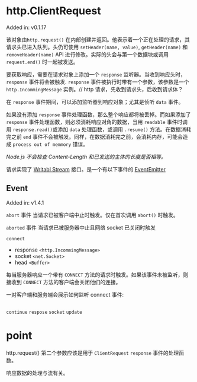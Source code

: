 # http.ClientRequest

Added in: v0.1.17

该对象由`http.request()` 在内部创建并返回。他表示着一个正在处理的请求，其请求头已进入队列。头仍可使用 `setHeader(name, value)`, `getHeader(name)` 和 `removeHeader(name)` API 进行修改。实际的头会与第一个数据块或调用 `request.end()` 时一起被发送。

要获取响应，需要在请求对象上添加一个 `response` 监听器。当收到响应头时，`response` 事件将会被触发. `response` 事件被执行时带有一个参数，该参数是一个 `http.IncommingMessage` 实例。// http 请求，先收到请求头，后收到请求体？

在 `response` 事件期间，可以添加监听器到响应对象；尤其是侦听 `data` 事件。

如果没有添加 `response` 事件处理函数，那么整个响应都将被丢掉。而如果添加了 `response` 事件处理函数，则必须消耗响应对角的数据，当用 `readable` 事件时调用 `response.read()`或添加 `data` 处理函数，或调用 `.resume()` 方法。在数据消耗完之前 `end` 事件不会被触发。同样，在数据消耗完之前，会消耗内存，可能会造成 `process out of memmory` 错误。

*Node.js 不会检查 Content-Length 和已发送的主体的长度是否相等。*

请求实现了 [Writabl Stream](https://nodejs.org/dist/latest-v8.x/docs/api/stream.html#stream_class_stream_writable) 接口。是一个有以下事件的 [EventEmitter](https://nodejs.org/dist/latest-v8.x/docs/api/events.html#events_class_eventemitter)

## Event

Added in: v1.4.1

`abort` 事件
当请求已被客户端中止时触发。仅在首次调用 `abort()` 时触发。

`aborted` 事件
当请求已被服务器中止且网络 socket 已关闭时触发

`connect`

- response `<http.IncommingMessage>`
- socket `<net.Socket>`
- head `<Buffer>`

每当服务器响应一个带有 `CONNECT` 方法的请求时触发。如果该事件未被监听，则接收到 `CONNECT` 方法的客户端会关闭他们的连接。

一对客户端和服务端会展示如何监听 connect 事件:

```js
```

`continue`
`respose`
`socket`
`update`

# point

http.request() 第二个参数应该是用于 `ClientRequest` `response` 事件的处理函数。

响应数据的处理与流有关。